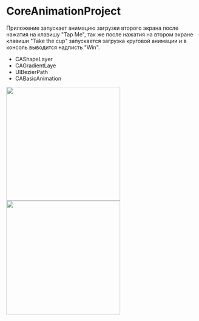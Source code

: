 # CoreAnimationProject

Приложение запускает анимацию загрузки второго экрана после нажатия на клавишу "Tap Me", так же после нажатия на втором экране клавиши "Take the cup" запускается загрузка круговой анимации и в консоль выводится надписть "Win".

- CAShapeLayer
- CAGradientLaye
- UIBezierPath
- CABasicAnimation

<img src="https://user-images.githubusercontent.com/81886542/133481313-36399028-9a5a-4e5c-ba3a-8c958de937c0.png" width="300" />

<img src="https://user-images.githubusercontent.com/81886542/133481322-a0431ee3-8d1b-4298-a145-406c6f6475b3.png" width="300" />

